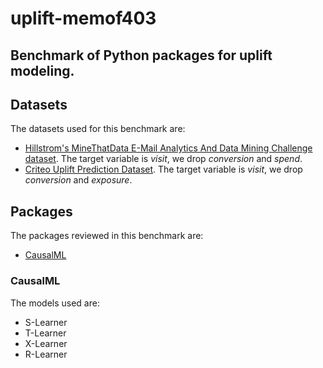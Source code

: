 # uplift-memof403

## Benchmark of Python packages for uplift modeling.

## Datasets

The datasets used for this benchmark are: 
* [Hillstrom's MineThatData E-Mail Analytics And Data Mining Challenge dataset](https://blog.minethatdata.com/2008/03/minethatdata-e-mail-analytics-and-data.html). The target variable is *visit*, we drop *conversion* and *spend*.
* [Criteo Uplift Prediction Dataset](https://ailab.criteo.com/criteo-uplift-prediction-dataset/). The target variable is *visit*, we drop *conversion* and *exposure*.

## Packages

The packages reviewed in this benchmark are:
* [CausalML](https://pypi.org/project/causalml/)

### CausalML

The models used are:
* S-Learner
* T-Learner
* X-Learner
* R-Learner
